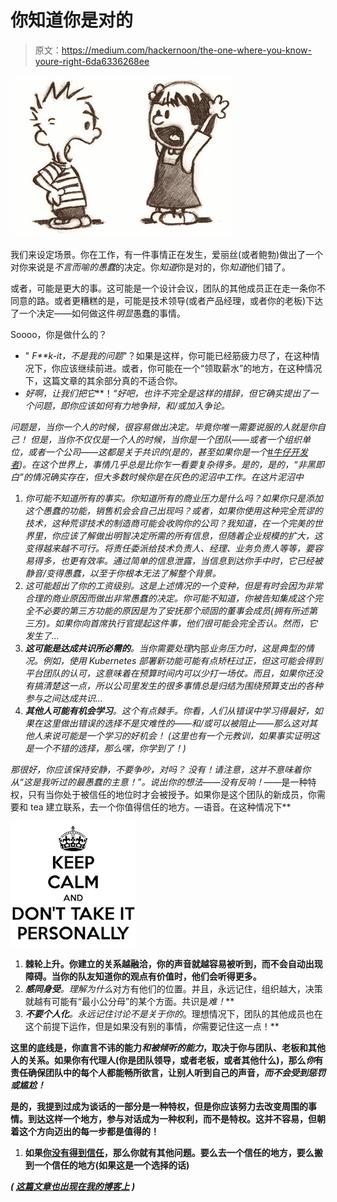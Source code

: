 # 你知道你是对的

> 原文：<https://medium.com/hackernoon/the-one-where-you-know-youre-right-6da6336268ee>

![](img/a3fe8dda4cd5bfd4df64124fc1545a3d.png)

我们来设定场景。你在工作，有一件事情正在发生，爱丽丝(或者鲍勃)做出了一个对你来说是*不言而喻的愚蠢*的决定。你*知道*你是对的，你*知道*他们错了。

或者，可能是更大的事。这可能是一个设计会议，团队的其他成员正在走一条你不同意的路。或者更糟糕的是，可能是技术领导(或者产品经理，或者你的老板)下达了一个决定——如何做这件*明显*愚蠢的事情。

Soooo，你是做什么的？

*   " *F**k-it，不是我的问题*"？如果是这样，你可能已经筋疲力尽了，在这种情况下，你应该继续前进。或者，你可能在一个“领取薪水”的地方，在这种情况下，这篇文章的其余部分真的不适合你。
*   *好啊，让我们把它***！*“好吧，也许不完全是这样的措辞，但它确实提出了一个问题，即你应该如何有力地争辩，和/或加入争论。*

*问题是，当你一个人的时候，很容易做出决定。毕竟你唯一需要说服的人就是你自己！
但是，当你不仅仅是一个人的时候，当你是一个团队——或者一个组织单位，或者一个公司——这都是关于共识的(是的，*甚至*如果你是一个[#牛仔开发者](http://dieswaytoofast.blogspot.com/2018/03/the-complete-cowboydeveloper.html))。在这个世界上，事情几乎总是比你乍一看要复杂得多。是的，是的，“非黑即白”的情况确实存在，但大多数时候你是在灰色的泥沼中工作。在这片泥沼中*

1.  *你可能不知道所有的事实。你知道所有的商业压力是什么吗？如果你只是添加这个愚蠢的功能，销售机会会自己出现吗？或者，如果你使用这种完全荒谬的技术，这种荒谬技术的制造商可能会收购你的公司？我知道，在一个完美的世界里，你应该了解做出明智决定所需的所有信息，但随着企业规模的扩大，这变得越来越不可行。将责任委派给技术负责人、经理、业务负责人等等，要容易得多，也更有效率。通过简单的信息泄露，当信息到达你手中时，它已经被静音/变得愚蠢，以至于你根本无法了解整个背景。*
2.  *这可能超出了你的工资级别。这是上述情况的一个变种，但是有时会因为非常合理的商业原因而做出非常愚蠢的决定。你可能不知道，你被告知集成这个完全不必要的第三方功能的原因是为了安抚那个顽固的董事会成员(拥有所述第三方)。如果你向首席执行官提起这件事，他们很可能会完全否认。然而，它发生了…*
3.  ***这可能是达成共识所必需的**。当你需要处理*内部*业务压力时，这是典型的情况。例如，使用 Kubernetes 部署新功能可能有点矫枉过正，但这可能会得到平台团队的认可，这意味着在预算时间内可以少打一场仗。而且，如果你还没有搞清楚这一点，*所以*公司里发生的很多事情总是归结为围绕预算支出的各种参与之间达成共识…*
4.  ***其他人可能有机会学习**。这个有点棘手。你看，人们从错误中学习得最好，如果在这里做出错误的选择不是灾难性的——和/或可以被阻止——那么这对其他人来说可能是一个学习的好机会！
    (这里也有一个元教训，如果事实证明这是一个不错的选择，那么嘿，*你*学到了！)*

*那很好，你应该保持安静，不要争吵，对吗？
没有！请注意，这并不意味着你从“这是我听过的最愚蠢的主意！”。说出你的想法——没有反响！*——是一种特权，只有当你处于被信任的地位时才会被授予。如果你是这个团队的新成员，你需要和 tea 建立联系，去一个你值得信任的地方。—语音。在这种情况下**

**![](img/9668d723c2d3f5db59ad10a1697f977e.png)**

1.  ****棘轮上升。你建立的关系越融洽，你的声音就越容易被听到，而不会自动出现障碍。当你的队友知道你的观点有价值时，他们会听得更多。****
2.  ****感同身受**。理解*为什么*对方有他们的位置。并且，永远记住，组织越大，决策就越有可能有“最小公分母”的某个方面。共识是*难！***
3.  ****不要个人化**。永远记住*讨论不是关于你的*。理想情况下，团队的其他成员也在这个前提下运作，但是如果没有别的事情，*你*需要记住这一点！**

**这里的底线是，你直言不讳的能力*和被倾听的能力*，取决于你与团队、老板和其他人的关系。如果你有代理人(你是团队领导，或者老板，或者其他什么)，那么*你*有责任确保团队中的每个人都能畅所欲言，让别人听到自己的声音，*而不会受到惩罚或尴尬！***

**是的，我提到过成为谈话的一部分是一种特权，但是你应该努力去改变周围的事情。到达这样一个地方，参与对话成为一种权利，而不是特权。这并不容易，但朝着这个方向迈出的每一步都是值得的！**

1.  **如果[你没有得到信任](http://dieswaytoofast.blogspot.com/2018/06/effective-teams-and-trust.html)，那么你就有其他问题。要么去一个信任的地方，要么搬到一个信任的地方(如果这是一个选择的话)**

***(* [*这篇文章也出现在我的博客上*](https://dieswaytoofast.blogspot.com/2018/12/the-one-where-you-know-youre-right.html) *)***